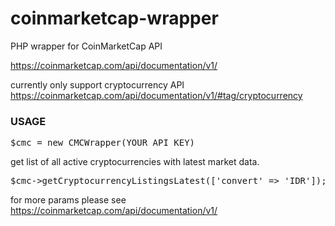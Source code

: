 # coinmarketcap-wrapper
PHP wrapper for CoinMarketCap API

https://coinmarketcap.com/api/documentation/v1/

currently only support cryptocurrency API https://coinmarketcap.com/api/documentation/v1/#tag/cryptocurrency

<h3>USAGE</h3>

<pre>$cmc = new CMCWrapper(YOUR_API_KEY)</pre>
get list of all active cryptocurrencies with latest market data.
<pre>$cmc->getCryptocurrencyListingsLatest(['convert' => 'IDR']);</pre>
for more params please see https://coinmarketcap.com/api/documentation/v1/
